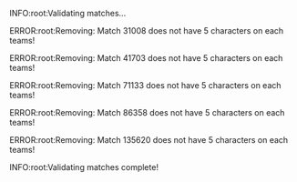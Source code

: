 INFO:root:Validating matches...

ERROR:root:Removing: Match 31008 does not have 5 characters on each teams!

ERROR:root:Removing: Match 41703 does not have 5 characters on each teams!

ERROR:root:Removing: Match 71133 does not have 5 characters on each teams!

ERROR:root:Removing: Match 86358 does not have 5 characters on each teams!

ERROR:root:Removing: Match 135620 does not have 5 characters on each teams!

INFO:root:Validating matches complete!

